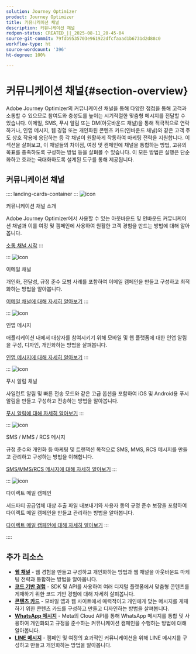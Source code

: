```yaml
---
solution: Journey Optimizer
product: Journey Optimizer
title: 커뮤니케이션 채널
description: 커뮤니케이션 채널
redpen-status: CREATED_||_2025-08-11_20-45-04
source-git-commit: 79fdb9535703e961922dfcfaaad1b6731d2d88c0
workflow-type: ht
source-wordcount: '396'
ht-degree: 100%

---
```



# 커뮤니케이션 채널{#section-overview}

Adobe Journey Optimizer의 커뮤니케이션 채널을 통해 다양한 접점을 통해 고객과 소통할 수 있으므로 참여도와 충성도를 높이는 시기적절한 맞춤형 메시지를 전달할 수 있습니다. 이메일, SMS, 푸시 알림 또는 DM(아웃바운드 채널)을 통해 적극적으로 연락하거나, 인앱 메시지, 웹 경험 또는 개인화된 콘텐츠 카드(인바운드 채널)와 같은 고객 주도 상호 작용에 응답하는 등 각 채널이 원활하게 작동하여 마케팅 전략을 지원합니다. 이 섹션을 살펴보고, 이 채널들의 차이점, 여정 및 캠페인에 채널을 통합하는 방법, 고유의 목표를 충족하도록 구성하는 방법 등을 살펴볼 수 있습니다. 이 모든 방법은 실행은 단순화하고 효과는 극대화하도록 설계된 도구를 통해 제공됩니다.

## 커뮤니케이션 채널

:::: landing-cards-container
:::
![icon](https://cdn.experienceleague.adobe.com/icons/book.svg?lang=ko)

커뮤니케이션 채널 소개

Adobe Journey Optimizer에서 사용할 수 있는 아웃바운드 및 인바운드 커뮤니케이션 채널과 이를 여정 및 캠페인에 사용하여 원활한 고객 경험을 만드는 방법에 대해 알아봅니다.

[소통 채널 시작](../using/channels/gs-channels.md)
:::

:::
![icon](https://cdn.experienceleague.adobe.com/icons/envelope.svg?lang=ko)

이메일 채널

개인화, 전달성, 규정 준수 모범 사례를 포함하여 이메일 캠페인을 만들고 구성하고 최적화하는 방법을 알아봅니다.

[이메일 채널에 대해 자세히 알아보기](email-landing-page.md)
:::

:::
![icon](https://cdn.experienceleague.adobe.com/icons/mobile.svg?lang=ko)

인앱 메시지

애플리케이션 내에서 대상자를 참여시키기 위해 모바일 및 웹 플랫폼에 대한 인앱 알림을 구성, 디자인, 개인화하는 방법을 살펴봅니다.

[인앱 메시지에 대해 자세히 알아보기](in-app-landing-page.md)
:::

:::
![icon](https://cdn.experienceleague.adobe.com/icons/bell.svg?lang=ko)

푸시 알림 채널

사일런트 알림 및 빠른 전송 모드와 같은 고급 옵션을 포함하여 iOS 및 Android용 푸시 알림을 만들고 구성하고 전송하는 방법을 알아봅니다.

[푸시 알림에 대해 자세히 알아보기](push-landing-page.md)
:::

:::
![icon](https://cdn.experienceleague.adobe.com/icons/comment-dots.svg?lang=ko)

SMS / MMS / RCS 메시지

규정 준수와 개인화 등 마케팅 및 트랜잭션 목적으로 SMS, MMS, RCS 메시지를 만들고 관리하고 구성하는 방법을 이해합니다.

[SMS/MMS/RCS 메시지에 대해 자세히 알아보기](sms-landing-page.md)
:::

:::
![icon](https://cdn.experienceleague.adobe.com/icons/mail-bulk.svg?lang=ko)

다이렉트 메일 캠페인

서드파티 공급업체 대상 추출 파일 내보내기와 사용자 동의 규정 준수 보장을 포함하여 다이렉트 메일 캠페인을 만들고 관리하는 방법을 알아봅니다.

[다이렉트 메일 캠페인에 대해 자세히 알아보기](direct-mail-landing-page.md)
:::

::::


## 추가 리소스

- **[웹 채널](web-landing-page.md)** - 웹 경험을 만들고 구성하고 개인화하는 방법과 웹 채널을 아웃바운드 마케팅 전략과 통합하는 방법을 알아봅니다.
- **[코드 기반 경험](code-based-experience-landing-page.md)** - SDK 및 API를 사용하여 여러 디지털 플랫폼에서 맞춤형 콘텐츠를 게재하기 위한 코드 기반 경험에 대해 자세히 살펴봅니다.
- **[콘텐츠 카드](content-card-landing-page.md)** - 모바일 앱과 웹 사이트에서 매력적이고 개인에게 맞는 메시지를 게재하기 위한 콘텐츠 카드를 구성하고 만들고 디자인하는 방법을 살펴봅니다.
- **[WhatsApp 메시지](whatsapp-landing-page.md)** - Meta의 Cloud API를 통해 WhatsApp 메시지를 통합 및 사용하여 개인화되고 규정을 준수하는 커뮤니케이션 캠페인을 수행하는 방법에 대해 알아봅니다.
- **[LINE 메시지](line-landing-page.md)** - 캠페인 및 여정의 효과적인 커뮤니케이션을 위해 LINE 메시지를 구성하고 만들고 개인화하는 방법을 알아봅니다.
